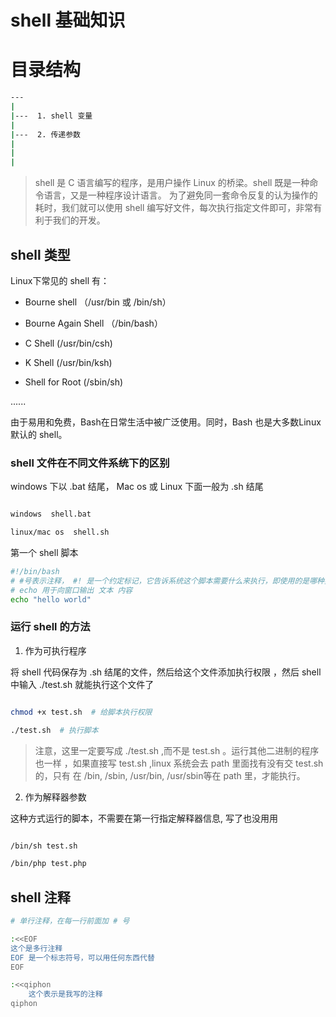 # shell 基础知识

# 目录结构

```sh
---
|
|---  1. shell 变量
|
|---  2. 传递参数
|
|
|

```

> shell 是 C 语言编写的程序，是用户操作 Linux 的桥梁。shell 既是一种命令语言，又是一种程序设计语言。
为了避免同一套命令反复的认为操作的耗时，我们就可以使用 shell 编写好文件，每次执行指定文件即可，非常有利于我们的开发。

## shell 类型

Linux下常见的 shell 有：

- Bourne shell （/usr/bin 或 /bin/sh）

- Bourne Again Shell （/bin/bash）

- C Shell  (/usr/bin/csh)

- K Shell  (/usr/bin/ksh)

- Shell for Root  (/sbin/sh)

......

由于易用和免费，Bash在日常生活中被广泛使用。同时，Bash 也是大多数Linux 默认的 shell。

### shell 文件在不同文件系统下的区别

windows 下以 .bat 结尾， Mac os 或 Linux 下面一般为 .sh 结尾

```sh

windows  shell.bat

linux/mac os  shell.sh

```

第一个 shell 脚本

```sh 
#!/bin/bash
# #号表示注释， #! 是一个约定标记，它告诉系统这个脚本需要什么来执行，即使用的是哪种类型的shell
# echo 用于向窗口输出 文本 内容
echo "hello world"

```

### 运行 shell 的方法

1. 作为可执行程序

将 shell 代码保存为 .sh 结尾的文件，然后给这个文件添加执行权限 ，然后 shell 中输入 ./test.sh 就能执行这个文件了

```bash

chmod +x test.sh  # 给脚本执行权限

./test.sh  # 执行脚本

```

> 注意，这里一定要写成 ./test.sh ,而不是 test.sh 。运行其他二进制的程序也一样 ，如果直接写 test.sh ,linux 系统会去 path 里面找有没有交 test.sh 的，只有 在 /bin, /sbin, /usr/bin, /usr/sbin等在 path 里，才能执行。

2. 作为解释器参数

这种方式运行的脚本，不需要在第一行指定解释器信息, 写了也没用用

```sh

/bin/sh test.sh

/bin/php test.php

```

## shell 注释

```sh
# 单行注释，在每一行前面加 # 号

:<<EOF
这个是多行注释
EOF 是一个标志符号，可以用任何东西代替
EOF

:<<qiphon
    这个表示是我写的注释
qiphon

```